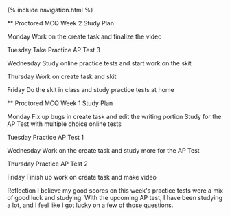 {% include navigation.html %}

** Proctored MCQ Week 2 Study Plan

Monday
Work on the create task and finalize the video

Tuesday
Take Practice AP Test 3

Wednesday
Study online practice tests and start work on the skit

Thursday
Work on create task and skit

Friday
Do the skit in class and study practice tests at home

** Proctored MCQ Week 1 Study Plan

Monday
Fix up bugs in create task and edit the writing portion
Study for the AP Test with multiple choice online tests

Tuesday
Practice AP Test 1

Wednesday
Work on the create task and study more for the AP Test

Thursday
Practice AP Test 2

Friday
Finish up work on create task and make video

Reflection
I believe my good scores on this week's practice tests were a mix of good luck and studying. With the upcoming AP test, I have been studying a lot, and I feel like I got lucky on a few of those questions. 
